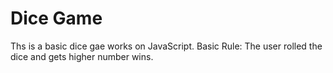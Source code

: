 # Dice Game
Ths is a basic dice gae works on JavaScript.
Basic Rule:
The user rolled the dice and gets higher number wins.
